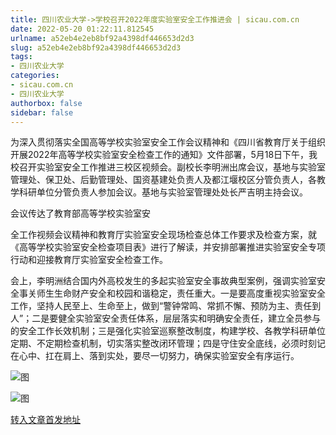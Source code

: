 ```yaml
---
title: 四川农业大学->学校召开2022年度实验室安全工作推进会 | sicau.com.cn
date: 2022-05-20 01:22:11.812545
urlname: a52eb4e2eb8bf92a4398df446653d2d3
slug: a52eb4e2eb8bf92a4398df446653d2d3
tags: 
- 四川农业大学
categories:
- sicau.com.cn
- 四川农业大学
authorbox: false
sidebar: false
---
```

为深入贯彻落实全国高等学校实验室安全工作会议精神和《四川省教育厅关于组织开展2022年高等学校实验室安全检查工作的通知》文件部署，5月18日下午，我校召开实验室安全工作推进三校区视频会。副校长李明洲出席会议，基地与实验室管理处、保卫处、后勤管理处、国资基建处负责人及都江堰校区分管负责人，各教学科研单位分管负责人参加会议。基地与实验室管理处处长严吉明主持会议。  

会议传达了教育部高等学校实验室安
<!--more-->
全工作视频会议精神和教育厅实验室安全现场检查总体工作要求及检查方案，就《高等学校实验室安全检查项目表》进行了解读，并安排部署推进实验室安全专项行动和迎接教育厅实验室安全检查工作。

会上，李明洲结合国内外高校发生的多起实验室安全事故典型案例，强调实验室安全事关师生生命财产安全和校园和谐稳定，责任重大。一是要高度重视实验室安全工作，坚持人民至上、生命至上，做到“警钟常鸣、常抓不懈、预防为主、责任到人”；二是要健全实验室安全责任体系，层层落实和明确安全责任，建立全员参与的安全工作长效机制；三是强化实验室巡察整改制度，构建学校、各教学科研单位定期、不定期检查机制，切实落实整改闭环管理；四是守住安全底线，必须时刻记在心中、扛在肩上、落到实处，要尽一切努力，确保实验室安全有序运行。

![图](https://news.sicau.edu.cn/__local/8/4F/AE/4041DC919A4058BAE5BF1B4E63E_271AE8B0_14977.png)

![图](https://news.sicau.edu.cn/__local/0/F7/9D/F24E46309C4290FF2D70FA04B7F_4B564A4D_18DEF.png)

[转入文章首发地址](https://news.sicau.edu.cn/info/1078/67840.htm)